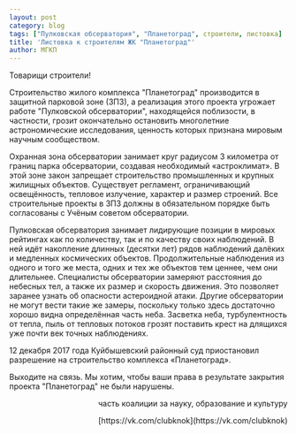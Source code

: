 ```yaml
---
layout: post
category: blog
tags: ["Пулковская обсерватория", "Планетоград", строители, листовка]
title: 'Листовка к строителям ЖК "Планетоград"'
author: МГКП
---
```


Товарищи строители!

Строительство жилого комплекса "Планетоград" производится в защитной парковой зоне (ЗПЗ), а реализация этого проекта угрожает работе "Пулковской обсерватории", находящейся поблизости, в частности, грозит окончательно остановить
многолетние астрономические исследования, ценность которых признана мировым научным сообществом.

Охранная зона обсерватории занимает круг радиусом 3 километра от границ парка обсерватории, создавая необходимый «астроклимат». В этой зоне закон запрещает строительство промышленных и крупных жилищных объектов. Существует регламент, ограничивающий освещённость, тепловое излучение, характер и размер строений. Все строительные проекты в ЗПЗ должны в обязательном порядке быть согласованы с Учёным советом обсерватории.

Пулковская обсерватория занимает лидирующие позиции в мировых рейтингах как по количеству, так и по качеству своих наблюдений. В ней идёт накопление длинных (десятки лет) рядов наблюдений далёких и медленных космических объектов. Продолжительные наблюдения из одного и того же места, одних и тех же объектов тем ценнее, чем они длительнее. Специалисты обсерватории замеряют расстояния до небесных тел, а также их размер и скорость движения. Это позволяет заранее узнать об опасности астероидной атаки. Другие обсерватории не могут вести такие же замеры, поскольку только здесь достаточно хорошо видна определённая часть неба. Засветка неба, турбулентность от тепла, пыль от тепловых потоков грозят поставить крест на длящихся уже почти век точных наблюдениях.

12 декабря 2017 года Куйбышевский районный суд приостановил разрешение на строительство комплекса «Планетоград».

Выходите на связь.
Мы хотим, чтобы ваши права в результате закрытия проекта "Планетоград" не были нарушены.

<p style="text-align: right;">часть коалиции за науку, образование и культуру</p>
<p style="text-align: right;">[https://vk.com/clubknok](https://vk.com/clubknok)</p>